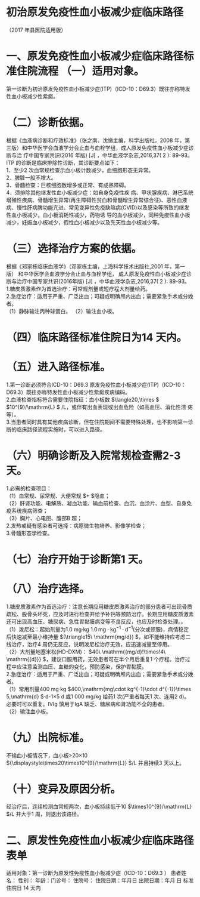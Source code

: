 # 初治原发免疫性血小板减少症临床路径  
（2017 年县医院适用版）  
# 一、原发免疫性血小板减少症临床路径标准住院流程 （一）适用对象。  
第一诊断为初治原发免疫性血小板减少症(ITP)（ICD-10：D69.3）既往亦称特发性血小板减少性紫癜。  
# （二）诊断依据。  
根据《血液病诊断和疗效标准》（张之南、沈悌主编，科学出版社，2008 年，第三版）和中华医学会血液学分会止血与血栓学组，成人原发免疫性血小板减少症诊断与治 疗中国专家共识(2016 年版) [J] ，中华血液学杂志,2016,37( 2 ): 89-93。  
ITP 的诊断是临床排除性诊断，其诊断要点如下：  
1．至少2 次血常规检查示血小板计数减少，血细胞形态无异常。  
2．脾脏一般不增大。  
3．骨髓检查：巨核细胞数增多或正常、有成熟障碍。  
4．须排除其他继发性血小板减少症：如自身免疫性疾 病、甲状腺疾病、淋巴系统增殖性疾病、骨髓增生异常(再生障碍性贫血和骨髓增生异常综合征)、恶性血液病、慢性肝病脾功能亢进、常见变异性免疫缺陷病(CVID)以及感染等所致的继发性血小板减少，血小板消耗性减少，药物诱 导的血小板减少，同种免疫性血小板减少，妊娠血小板减少，假性血小板减少以及先天性血小板减少等。  
# （三）选择治疗方案的依据。  
根据《邓家栋临床血液学》（邓家栋主编，上海科学技术出版社,2001 年，第一版） 和中华医学会血液学分会止血与血栓学组， 成人原发免疫性血小板减少症诊断与治疗中国专家共识(2016年版) [J] ，中华血液学杂志,2016,37( 2 ): 89-93。  
1.糖皮质激素作为首选治疗：可常规剂量或短疗程大剂量给药。  
2.急症治疗：适用于严重、广泛出血；可疑或明确颅内出血；需要紧急手术或分娩者。  
（1）静脉输注丙种球蛋白。 （2）输注血小板。  
# （四）临床路径标准住院日为14 天内。  
# （五）进入路径标准。  
1.第一诊断必须符合ICD-10：D69.3 原发免疫性血小板减少症(ITP)（ICD-10：D69.3）既往亦称特发性血小板减少性紫癜疾病编码。  
2.血液检查指标符合需要住院指征：血小板数 $\langle20\,\times $ $10^{9}/\mathrm{L} $ /L，或伴有出血表现或出血危险（如高血压、消化性溃 疡等）。  
3.当患者同时具有其他疾病诊断，但在住院期间不需要特殊处理，也不影响第一诊断的临床路径流程实施时，可以进入路径。  
# （六）明确诊断及入院常规检查需2-3 天。  
1.必需的检查项目：  
（1）血常规、尿常规、大便常规 $+ $隐血；  
（2）肝肾功能、电解质、凝血功能、输血前检查、血沉、血涂片、血型、自身免疫系统疾病筛查；  
（3）胸片、心电图、腹部B 超；  
2.发热或疑有感染者可选择：病原微生物培养、影像学检查；  
3.骨髓形态学检查。  
# （七）治疗开始于诊断第1 天。  
# （八）治疗选择。  
1.糖皮质激素作为首选治疗：注意长期应用糖皮质激素治疗的部分患者可出现骨质疏松、股骨头坏死，应及时进行检查并给予补钙等预防治疗。长期应用糖皮质激素还可出现高血压、糖尿病、急性胃黏膜病变等不良反应，也应及时检查处理。。  
（1）泼尼松：起始剂量为1.0 mg·kg $1.0\,\mathrm{mg\cdot kg^{-1}\cdot d^{-1}}$(分次或顿服)，病情稳定后快速减至最小维持量 $(\triangle15\ \mathrm{mg/d}) $，如不能维持应考虑二线治疗，治疗4 周仍无反应，说明泼尼松治疗无效，应迅速减量至停用。  
（2）大剂量地塞米松(HD-DXM)： $40\ \mathrm{{mg/d}\!\times\!4\ \mathrm{{d}}} $，建议口服用药，无效患者可在半个月后重复1 个疗程。治疗过 程中应注意监测血压、血糖的变化，预防感染，保护胃黏膜。  
2.急症治疗：适用于严重、广泛出血；可疑或明确颅内出血；需要紧急手术或分娩者。  
（1）常用剂量400 mg·kg $400\,\mathrm{mg\cdot kg^{-1}\cdot d^{-1}}\times 5\,\mathrm{d} $·d-1×5 d 或1 000 mg/kg 给药1 次(严重者每天1 次、连用2 d)。必要时可以重复。IVIg 慎用于IgA 缺乏、糖尿病和肾功能不全的患者。  
（2）输注血小板。  
# （九）出院标准。  
不输血小板情况下，血小板>20×10 ${\displaystyle\times20\times10^{9}/\mathrm{L}} $/L 并且持续3 天以上。  
# （十）变异及原因分析。  
经治疗后，连续检测血常规两次，血小板持续低于10 $\times10^{9}/\mathrm{L} $/L 并大于1 周，则退出该路径。  
# 二、原发性免疫性血小板减少症临床路径表单  
适用对象：第一诊断为原发性免疫性血小板减少症（ICD-10：D69.3 ） 患者姓名：   性别： 年龄：门诊号：  住院号： 住院日期：年月日   出院日期：年月  日  标准住院日 14 天内  
